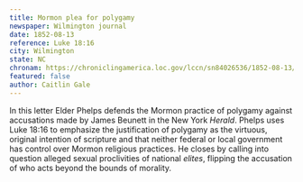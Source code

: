 ```yaml
---
title: Mormon plea for polygamy
newspaper: Wilmington journal
date: 1852-08-13
reference: Luke 18:16
city: Wilmington
state: NC
chronam: https://chroniclingamerica.loc.gov/lccn/sn84026536/1852-08-13/ed-1/seq-4/#words=jesus+called+unto+said+suffer+little+children+come+unto+forbid+kingdom+god
featured: false
author: Caitlin Gale
---
```


In this letter Elder Phelps defends the Mormon practice of polygamy against accusations made by James Beunett in the New York *Herald*. Phelps uses Luke 18:16 to emphasize the justification of polygamy as the virtuous, original intention of scripture and that neither federal or local government has control over Mormon religious practices. He closes by calling into question alleged sexual proclivities of national *elites*, flipping the accusation of who acts beyond the bounds of morality.
